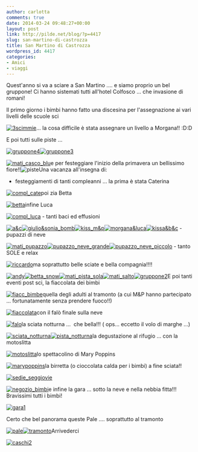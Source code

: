```yaml
---
author: carlotta
comments: true
date: 2014-03-24 09:48:27+00:00
layout: post
link: http://pilde.net/blog/?p=4417
slug: san-martino-di-castrozza
title: San Martino di Castrozza
wordpress_id: 4417
categories:
- Amici
- viaggi
---
```


Quest'anno si va a sciare a San Martino .... e siamo proprio un bel gruppone!
Ci hanno sistemati tutti all'hotel Colfosco ... che invasione di romani!

Il primo giorno i bimbi hanno fatto una discesina per l'assegnazione ai vari livelli delle scuole sci

[![3scimmie](http://pilde.net/blog/wp-content/uploads/2014/04/3scimmie.jpg)](http://pilde.net/blog/wp-content/uploads/2014/04/3scimmie.jpg)... la cosa difficile è stata assegnare un livello a Morgana!! :D:D

E poi tutti sulle piste ...

[![gruppone4](http://pilde.net/blog/wp-content/uploads/2014/04/gruppone4.jpg)](http://pilde.net/blog/wp-content/uploads/2014/04/gruppone4.jpg)[![gruppone3](http://pilde.net/blog/wp-content/uploads/2014/04/gruppone3.jpg)](http://pilde.net/blog/wp-content/uploads/2014/04/gruppone3.jpg)

[![mati_casco_blu](http://pilde.net/blog/wp-content/uploads/2014/04/mati_casco_blu.jpg)](http://pilde.net/blog/wp-content/uploads/2014/04/mati_casco_blu.jpg)e per festeggiare l'inizio della primavera un bellissimo fiore!!![![piste](http://pilde.net/blog/wp-content/uploads/2014/04/piste.jpg)](http://pilde.net/blog/wp-content/uploads/2014/04/piste.jpg)Una vacanza all'insegna di:

- festeggiamenti di tanti compleanni ... la prima è stata Caterina

[![compl_cate](http://pilde.net/blog/wp-content/uploads/2014/04/compl_cate.jpg)](http://pilde.net/blog/wp-content/uploads/2014/04/compl_cate.jpg)poi zia Betta

[![betta](http://pilde.net/blog/wp-content/uploads/2014/04/betta.jpg)](http://pilde.net/blog/wp-content/uploads/2014/04/betta.jpg)infine Luca

[![compl_luca](http://pilde.net/blog/wp-content/uploads/2014/04/compl_luca.jpg)](http://pilde.net/blog/wp-content/uploads/2014/04/compl_luca.jpg) - tanti baci ed effusioni

[![a&c](http://pilde.net/blog/wp-content/uploads/2014/04/ac.jpg)![giulio&sonia_bomb](http://pilde.net/blog/wp-content/uploads/2014/04/giuliosonia_bomb.jpg)![kiss_m&p](http://pilde.net/blog/wp-content/uploads/2014/04/kiss_mp.jpg)![morgana&luca](http://pilde.net/blog/wp-content/uploads/2014/04/morganaluca.jpg)![kissa&b&c](http://pilde.net/blog/wp-content/uploads/2014/04/kissabc.jpg)](http://pilde.net/blog/wp-content/uploads/2014/04/kissabc.jpg) - pupazzi di neve

[![mati_pupazzo](http://pilde.net/blog/wp-content/uploads/2014/04/mati_pupazzo.jpg)](http://pilde.net/blog/wp-content/uploads/2014/04/mati_pupazzo.jpg)[![pupazzo_neve_grande](http://pilde.net/blog/wp-content/uploads/2014/04/pupazzo_neve_grande.jpg)](http://pilde.net/blog/wp-content/uploads/2014/04/pupazzo_neve_grande.jpg)[![pupazzo_neve_piccolo](http://pilde.net/blog/wp-content/uploads/2014/04/pupazzo_neve_piccolo.jpg)](http://pilde.net/blog/wp-content/uploads/2014/04/pupazzo_neve_piccolo.jpg) - tanto SOLE e relax

[![riccardo](http://pilde.net/blog/wp-content/uploads/2014/04/riccardo.jpg)](http://pilde.net/blog/wp-content/uploads/2014/04/riccardo.jpg)ma soprattutto belle sciate e bella compagnia!!!!

[![andy](http://pilde.net/blog/wp-content/uploads/2014/04/andy.jpg)](http://pilde.net/blog/wp-content/uploads/2014/04/andy.jpg)[![betta_snow](http://pilde.net/blog/wp-content/uploads/2014/04/betta_snow.jpg)](http://pilde.net/blog/wp-content/uploads/2014/04/betta_snow.jpg)[![mati_pista_sola](http://pilde.net/blog/wp-content/uploads/2014/04/mati_pista_sola.jpg)](http://pilde.net/blog/wp-content/uploads/2014/04/mati_pista_sola.jpg)[![mati_salto](http://pilde.net/blog/wp-content/uploads/2014/04/mati_salto.jpg)](http://pilde.net/blog/wp-content/uploads/2014/04/mati_salto.jpg)[![gruppone2](http://pilde.net/blog/wp-content/uploads/2014/04/gruppone2.jpg)](http://pilde.net/blog/wp-content/uploads/2014/04/gruppone2.jpg)E poi tanti eventi post sci, la fiaccolata dei bimbi

[![fiacc_bimbe](http://pilde.net/blog/wp-content/uploads/2014/03/fiacc_bimbe.jpg)](http://pilde.net/blog/wp-content/uploads/2014/03/fiacc_bimbe.jpg)quella degli adulti al tramonto (a cui M&P hanno partecipato ... fortunatamente senza prendere fuoco!!)

[![fiaccolata](http://pilde.net/blog/wp-content/uploads/2014/04/fiaccolata.jpg)](http://pilde.net/blog/wp-content/uploads/2014/04/fiaccolata.jpg)con il falò finale sulla neve

[![falo](http://pilde.net/blog/wp-content/uploads/2014/04/falo.jpg)](http://pilde.net/blog/wp-content/uploads/2014/04/falo.jpg)la sciata notturna ...  che bella!!! ( ops... eccetto il volo di marghe ...)

[![sciata_notturna](http://pilde.net/blog/wp-content/uploads/2014/04/sciata_notturna.jpg)](http://pilde.net/blog/wp-content/uploads/2014/04/sciata_notturna.jpg)[![pista_notturna](http://pilde.net/blog/wp-content/uploads/2014/04/pista_notturna.jpg)](http://pilde.net/blog/wp-content/uploads/2014/04/pista_notturna.jpg)la degustazione al rifugio ... con la motoslitta

[![motoslitta](http://pilde.net/blog/wp-content/uploads/2014/04/motoslitta.jpg)](http://pilde.net/blog/wp-content/uploads/2014/04/motoslitta.jpg)lo spettacolino di Mary Poppins

[![marypoppins](http://pilde.net/blog/wp-content/uploads/2014/04/marypoppins.jpg)](http://pilde.net/blog/wp-content/uploads/2014/04/marypoppins.jpg)la birretta (o cioccolata calda per i bimbi) a fine sciata!!

[![sedie_seggiovie](http://pilde.net/blog/wp-content/uploads/2014/04/sedie_seggiovie.jpg)](http://pilde.net/blog/wp-content/uploads/2014/04/sedie_seggiovie.jpg)

[![negozio_bimbi](http://pilde.net/blog/wp-content/uploads/2014/04/negozio_bimbi.jpg)](http://pilde.net/blog/wp-content/uploads/2014/04/negozio_bimbi.jpg)e infine la gara ... sotto la neve e nella nebbia fitta!!! Bravissimi tutti i bimbi!

[![gara1](http://pilde.net/blog/wp-content/uploads/2014/04/gara1.jpg)](http://pilde.net/blog/wp-content/uploads/2014/04/gara1.jpg)

Certo che bel panorama queste Pale .... soprattutto al tramonto

[![pale](http://pilde.net/blog/wp-content/uploads/2014/04/pale.jpg)](http://pilde.net/blog/wp-content/uploads/2014/04/pale.jpg)[![tramonto](http://pilde.net/blog/wp-content/uploads/2014/04/tramonto.jpg)](http://pilde.net/blog/wp-content/uploads/2014/04/tramonto.jpg)Arrivederci

[![caschi2](http://pilde.net/blog/wp-content/uploads/2014/04/caschi2.jpg)](http://pilde.net/blog/wp-content/uploads/2014/04/caschi2.jpg)
